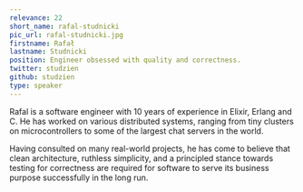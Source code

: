 ```yaml
---
relevance: 22
short_name: rafal-studnicki
pic_url: rafal-studnicki.jpg
firstname: Rafał
lastname: Studnicki
position: Engineer obsessed with quality and correctness.
twitter: studzien
github: studzien
type: speaker
---
```


<p>Rafal is a software engineer with 10 years of experience in Elixir, Erlang and C. He has worked on various distributed systems, ranging from tiny clusters on microcontrollers to some of the largest chat servers in the world.
 
Having consulted on many real-world projects, he has come to believe that clean architecture, ruthless simplicity, and a principled stance towards testing for correctness are required for software to serve its business purpose successfully in the long run.
</p>
